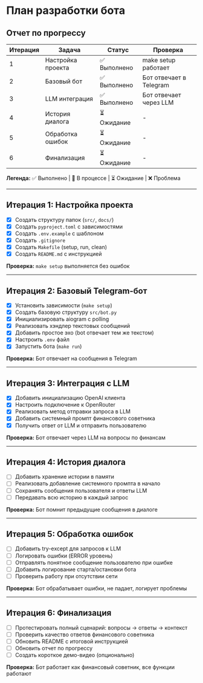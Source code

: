 # План разработки бота

## Отчет по прогрессу

| Итерация | Задача | Статус | Проверка |
|----------|--------|--------|----------|
| 1 | Настройка проекта | ✅ Выполнено | make setup работает |
| 2 | Базовый бот | ✅ Выполнено | Бот отвечает в Telegram |
| 3 | LLM интеграция | ✅ Выполнено | Бот отвечает через LLM |
| 4 | История диалога | ⏳ Ожидание | - |
| 5 | Обработка ошибок | ⏳ Ожидание | - |
| 6 | Финализация | ⏳ Ожидание | - |

**Легенда:** ✅ Выполнено | 🔄 В процессе | ⏳ Ожидание | ❌ Проблема

---

## Итерация 1: Настройка проекта

- [x] Создать структуру папок (`src/`, `docs/`)
- [x] Создать `pyproject.toml` с зависимостями
- [x] Создать `.env.example` с шаблоном
- [x] Создать `.gitignore`
- [x] Создать `Makefile` (setup, run, clean)
- [x] Создать `README.md` с инструкцией

**Проверка:** `make setup` выполняется без ошибок

---

## Итерация 2: Базовый Telegram-бот

- [x] Установить зависимости (`make setup`)
- [x] Создать базовую структуру `src/bot.py`
- [x] Инициализировать aiogram с polling
- [x] Реализовать хэндлер текстовых сообщений
- [x] Добавить простое эхо (bot отвечает тем же текстом)
- [x] Настроить `.env` файл
- [x] Запустить бота (`make run`)

**Проверка:** Бот отвечает на сообщения в Telegram

---

## Итерация 3: Интеграция с LLM

- [x] Добавить инициализацию OpenAI клиента
- [x] Настроить подключение к OpenRouter
- [x] Реализовать метод отправки запроса в LLM
- [x] Добавить системный промпт финансового советника
- [x] Получить ответ от LLM и отправить пользователю

**Проверка:** Бот отвечает через LLM на вопросы по финансам

---

## Итерация 4: История диалога

- [ ] Добавить хранение истории в памяти
- [ ] Реализовать добавление системного промпта в начало
- [ ] Сохранять сообщения пользователя и ответы LLM
- [ ] Передавать всю историю в каждый запрос

**Проверка:** Бот помнит предыдущие сообщения в диалоге

---

## Итерация 5: Обработка ошибок

- [ ] Добавить try-except для запросов к LLM
- [ ] Логировать ошибки (ERROR уровень)
- [ ] Отправлять понятное сообщение пользователю при ошибке
- [ ] Добавить логирование старта/остановки бота
- [ ] Проверить работу при отсутствии сети

**Проверка:** Бот обрабатывает ошибки, не падает, логирует проблемы

---

## Итерация 6: Финализация

- [ ] Протестировать полный сценарий: вопросы → ответы → контекст
- [ ] Проверить качество ответов финансового советника
- [ ] Обновить README с итоговой инструкцией
- [ ] Обновить отчет по прогрессу
- [ ] Создать короткое демо-видео (опционально)

**Проверка:** Бот работает как финансовый советник, все функции работают

